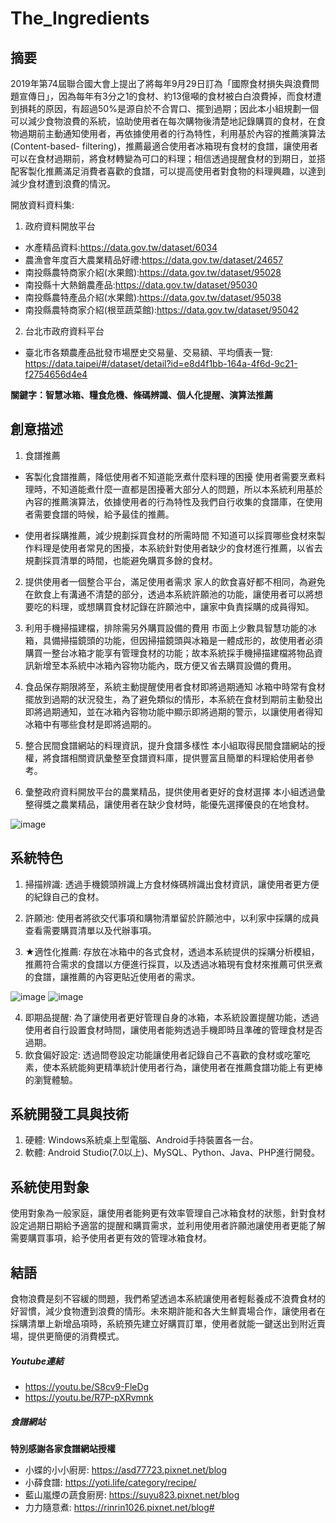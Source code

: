 # The_Ingredients
## 摘要
2019年第74屆聯合國大會上提出了將每年9月29日訂為「國際食材損失與浪費問題宣傳日」，因為每年有3分之1的食材、約13億噸的食材被白白浪費掉，而食材遭到損耗的原因，有超過50%是源自於不合胃口、擺到過期；因此本小組規劃一個可以減少食物浪費的系統，協助使用者在每次購物後清楚地記錄購買的食材，在食物過期前主動通知使用者，再依據使用者的行為特性，利用基於內容的推薦演算法(Content-based- filtering)，推薦最適合使用者冰箱現有食材的食譜，讓使用者可以在食材過期前，將食材轉變為可口的料理；相信透過提醒食材的到期日，並搭配客製化推薦滿足消費者喜歡的食譜，可以提高使用者對食物的料理興趣，以達到減少食材遭到浪費的情況。

開放資料資料集:
1. 政府資料開放平台
- 水產精品資料:https://data.gov.tw/dataset/6034
- 農漁會年度百大農業精品好禮:https://data.gov.tw/dataset/24657
- 南投縣農特商家介紹(水果館):https://data.gov.tw/dataset/95028
- 南投縣十大熱銷農產品:https://data.gov.tw/dataset/95030
- 南投縣農特產品介紹(水果館):https://data.gov.tw/dataset/95038
- 南投縣農特商家介紹(根莖蔬菜館):https://data.gov.tw/dataset/95042

2.	台北市政府資料平台
- 臺北市各類農產品批發市場歷史交易量、交易額、平均價表一覽:
https://data.taipei/#/dataset/detail?id=e8d4f1bb-164a-4f6d-9c21-f2754656d4e4

**關鍵字：智慧冰箱、糧食危機、條碼辨識、個人化提醒、演算法推薦**

## 創意描述
1.	食譜推薦
- 客製化食譜推薦，降低使用者不知道能烹煮什麼料理的困擾
使用者需要烹煮料理時，不知道能煮什麼一直都是困擾著大部分人的問題，所以本系統利用基於內容的推薦演算法，依據使用者的行為特性及我們自行收集的食譜庫，在使用者需要食譜的時候，給予最佳的推薦。

- 使用者採購推薦，減少規劃採買食材的所需時間
不知道可以採買哪些食材來製作料理是使用者常見的困擾，本系統針對使用者缺少的食材進行推薦，以省去規劃採買清單的時間，也能避免購買多餘的食材。

2.	提供使用者一個整合平台，滿足使用者需求
家人的飲食喜好都不相同，為避免在飲食上有溝通不清楚的部分，透過本系統許願池的功能，讓使用者可以將想要吃的料理，或想購買食材記錄在許願池中，讓家中負責採購的成員得知。

3.	利用手機掃描建檔，排除需另外購買設備的費用
市面上少數具智慧功能的冰箱，具備掃描鏡頭的功能，但因掃描鏡頭與冰箱是一體成形的，故使用者必須購買一整台冰箱才能享有管理食材的功能；故本系統採手機掃描建檔將物品資訊新增至本系統中冰箱內容物功能內，既方便又省去購買設備的費用。

4.	食品保存期限將至，系統主動提醒使用者食材即將過期通知
冰箱中時常有食材擺放到過期的狀況發生，為了避免類似的情形，本系統在食材到期前主動發出即將過期通知，並在冰箱內容物功能中顯示即將過期的警示，以讓使用者得知冰箱中有哪些食材是即將過期的。

5.	整合民間食譜網站的料理資訊，提升食譜多樣性
本小組取得民間食譜網站的授權，將食譜相關資訊彙整至食譜資料庫，提供豐富且簡單的料理給使用者參考。

6.	彙整政府資料開放平台的農業精品，提供使用者更好的食材選擇
本小組透過彙整得獎之農業精品，讓使用者在缺少食材時，能優先選擇優良的在地食材。

![image](https://user-images.githubusercontent.com/43669016/142720103-791a619c-8adc-4ac4-97e2-69ad47d101f8.png)

## 系統特色
1.	掃描辨識:
透過手機鏡頭辨識上方食材條碼辨識出食材資訊，讓使用者更方便的紀錄自己的食材。

2.	許願池:
使用者將欲交代事項和購物清單留於許願池中，以利家中採購的成員查看需要購買清單以及代辦事項。

3.	★適性化推薦:
存放在冰箱中的各式食材，透過本系統提供的採購分析模組，推薦符合需求的食譜以方便進行採買，以及透過冰箱現有食材來推薦可供烹煮的食譜，讓推薦的內容更貼近使用者的需求。

![image](https://user-images.githubusercontent.com/43669016/142720277-b6b99774-4861-4b2b-bfac-c9681f6651cd.png)
![image](https://user-images.githubusercontent.com/43669016/142720290-ad8716ad-73f0-4816-bf0a-557ef301e05a.png)


4.	即期品提醒:
為了讓使用者更好管理自身的冰箱，本系統設置提醒功能，透過使用者自行設置食材時間，讓使用者能夠透過手機即時且準確的管理食材是否過期。
5.	飲食偏好設定:
透過問卷設定功能讓使用者記錄自己不喜歡的食材或吃葷吃素，使本系統能夠更精準統計使用者行為，讓使用者在推薦食譜功能上有更棒的瀏覽體驗。

## 系統開發工具與技術
1.	硬體:
Windows系統桌上型電腦、Android手持裝置各一台。
2.	軟體:
Android Studio(7.0以上)、MySQL、Python、Java、PHP進行開發。

## 系統使用對象
使用對象為一般家庭，讓使用者能夠更有效率管理自己冰箱食材的狀態，針對食材設定過期日期給予適當的提醒和購買需求，並利用使用者許願池讓使用者更能了解需要購買事項，給予使用者更有效的管理冰箱食材。

## 結語
食物浪費是刻不容緩的問題，我們希望透過本系統讓使用者輕鬆養成不浪費食材的好習慣，減少食物遭到浪費的情形。未來期許能和各大生鮮賣場合作，讓使用者在採購清單上新增品項時，系統預先建立好購買訂單，使用者就能一鍵送出到附近賣場，提供更簡便的消費模式。

##### Youtube連結
- https://youtu.be/S8cv9-FleDg
- https://youtu.be/R7P-pXRvmnk

##### 食譜網站
**特別感謝各家食譜網站授權**
- 小蝶的小小廚房: https://asd77723.pixnet.net/blog
- 小薛食譜: https://yoti.life/category/recipe/
- 藍山嵐煙の蔬食廚房: https://suyu823.pixnet.net/blog
- 力力隨意煮: https://rinrin1026.pixnet.net/blog#
